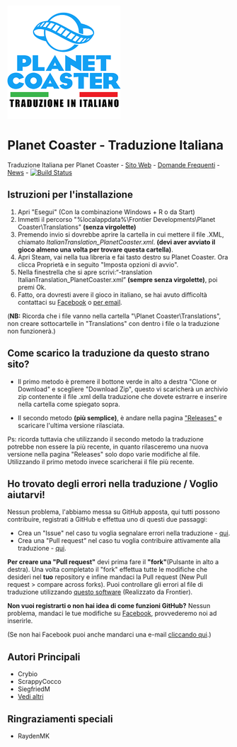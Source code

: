 ![Logo](logo.png)
# Planet Coaster - Traduzione Italiana
Traduzione Italiana per Planet Coaster - [Sito Web](https://traduzioneplanetcoaster.altervista.org/) - [Domande Frequenti](https://traduzioneplanetcoaster.altervista.org/italiano/faq/) - [News](https://traduzioneplanetcoaster.altervista.org/news/) - [![Build Status](https://travis-ci.org/ScrappyCocco/PlanetCoasterItalian.svg?branch=master)](https://travis-ci.org/ScrappyCocco/PlanetCoasterItalian)

## Istruzioni per l'installazione

1. Apri "Esegui" (Con la combinazione Windows + R o da Start)
1. Immetti il percorso "%localappdata%\Frontier Developments\Planet Coaster\Translations" **(senza virgolette)**
1. Premendo invio si dovrebbe aprire la cartella in cui mettere il file .XML, chiamato *ItalianTranslation_PlanetCoaster.xml*. **(devi aver avviato il gioco almeno una volta per trovare questa cartella)**.
1. Apri Steam, vai nella tua libreria e fai tasto destro su Planet Coaster. Ora clicca Proprietà e in seguito "Imposta opzioni di avvio".
1. Nella finestrella che si apre scrivi:“-translation ItalianTranslation_PlanetCoaster.xml” **(sempre senza virgolette)**, poi premi Ok.
1. Fatto, ora dovresti avere il gioco in italiano, se hai avuto difficoltà contattaci su [Facebook](https://www.facebook.com/PlanetCoasterInItaliano/) o [per email](mailto:traduzioneplanetcoaster@altervista.org?subject=Traduzione%20Planet%20Coaster).

(**NB:** Ricorda che i file vanno nella cartella "\Planet Coaster\Translations", non creare sottocartelle in "Translations" con dentro i file o la traduzione non funzionerà.)

## Come scarico la traduzione da questo strano sito?

* Il primo metodo è premere il bottone verde in alto a destra "Clone or Download" e scegliere "Download Zip", questo vi scaricherà un archivio zip contenente il file .xml della traduzione che dovete estrarre e inserire nella cartella come spiegato sopra.

* Il secondo metodo **(più semplice)**, è andare nella pagina ["Releases"](https://github.com/ScrappyCocco/PlanetCoasterItalian/releases) e scaricare l'ultima versione rilasciata.

Ps: ricorda tuttavia che utilizzando il secondo metodo la traduzione potrebbe non essere la più recente, in quanto rilasceremo una nuova versione nella pagina "Releases" solo dopo varie modifiche al file. Utilizzando il primo metodo invece scaricherai il file più recente.

## Ho trovato degli errori nella traduzione / Voglio aiutarvi!

Nessun problema, l'abbiamo messa su GitHub apposta, qui tutti possono contribuire, registrati a GitHub e effettua uno di questi due passaggi: 
* Crea un "Issue" nel caso tu voglia segnalare errori nella traduzione - [qui](https://github.com/ScrappyCocco/PlanetCoasterItalian/issues).
* Crea una "Pull request" nel caso tu voglia contribuire attivamente alla traduzione - [qui](https://github.com/ScrappyCocco/PlanetCoasterItalian/pulls).

**Per creare una "Pull request"** devi prima fare il **"fork"**(Pulsante in alto a destra). Una volta completato il "fork" effettua tutte le modifiche che desideri nel **tuo** repository e infine mandaci la Pull request (New Pull request > compare across forks).
Puoi controllare gli errori al file di traduzione utilizzando [questo software](http://cdn.gulpeyrex.com/communitytranslations/tools/communitytranslationverifier/publish.htm) (Realizzato da Frontier).

**Non vuoi registrarti o non hai idea di come funzioni GitHub?**
Nessun problema, mandaci le tue modifiche su [Facebook](https://www.facebook.com/PlanetCoasterInItaliano/), provvederemo noi ad inserirle.

(Se non hai Facebook puoi anche mandarci una e-mail  [cliccando qui](mailto:traduzioneplanetcoaster@altervista.org?subject=Traduzione%20Planet%20Coaster).)

## Autori Principali

* Crybio
* ScrappyCocco
* SiegfriedM
* [Vedi altri](https://github.com/ScrappyCocco/PlanetCoasterItalian/graphs/contributors)

## Ringraziamenti speciali

* RaydenMK
